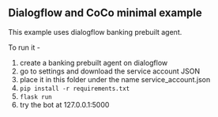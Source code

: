 ## Dialogflow and CoCo minimal example

This example uses dialogflow banking prebuilt agent.

To run it - 
1. create a banking prebuilt agent on dialogflow
2. go to settings and download the service account JSON
3. place it in this folder under the name service_account.json
4. `pip install -r requirements.txt`
5. `flask run`
6. try the bot at 127.0.0.1:5000